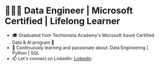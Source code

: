 # 👩🏽‍💻 Data Engineer | Microsoft Certified | Lifelong Learner
- 🎓 Graduated from Techionista Academy's Microsoft Azure Certified Data & AI program 🚀
- 🌱 Continuously learning and passionate about: Data Engineering | Python | SQL
- 📫 Let's connect on LinkedIn: [LinkedIn](https://www.linkedin.com/in/suzydeurinck/)
